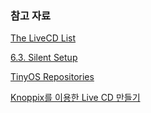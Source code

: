### 참고 자료

[The LiveCD List](https://livecdlist.com)

[6.3. Silent Setup](https://www.centos.org/docs/5/html/CDS/install/8.0/Installation_Guide-Advanced_Configuration-Silent.html)

[TinyOS Repositories](https://github.com/tinyos)

[Knoppix를 이용한 Live CD 만들기](https://www.joinc.co.kr/w/Site/System_management/Knoppix)
